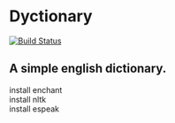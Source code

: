 # Dyctionary 
[![Build Status](https://travis-ci.org/Janarthanansr/Dyctionary.svg?branch=master)](https://travis-ci.org/Janarthanansr/Dyctionary)

## A simple english dictionary.

install enchant \
install nltk \
install espeak
